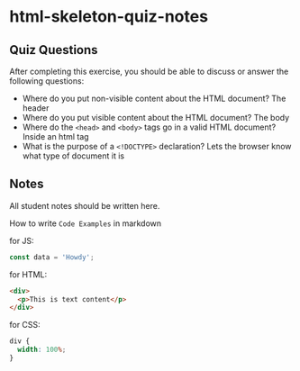 # html-skeleton-quiz-notes

## Quiz Questions

After completing this exercise, you should be able to discuss or answer the following questions:

- Where do you put non-visible content about the HTML document?
  The header
- Where do you put visible content about the HTML document?
  The body
- Where do the `<head>` and `<body>` tags go in a valid HTML document?
  Inside an html tag
- What is the purpose of a `<!DOCTYPE>` declaration?
  Lets the browser know what type of document it is

## Notes

All student notes should be written here.

How to write `Code Examples` in markdown

for JS:

```javascript
const data = 'Howdy';
```

for HTML:

```html
<div>
  <p>This is text content</p>
</div>
```

for CSS:

```css
div {
  width: 100%;
}
```
